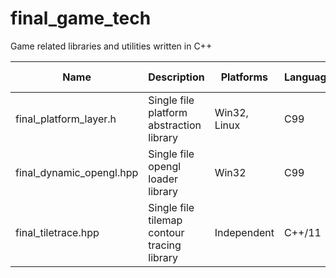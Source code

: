 # final_game_tech
Game related libraries and utilities written in C++

| Name                     | Description                                 | Platforms    | Language | Latest Version |
|--------------------------|---------------------------------------------|--------------|----------|----------------|
| final_platform_layer.h   | Single file platform abstraction library    | Win32, Linux | C99      | 0.8.1.0 beta   |
| final_dynamic_opengl.hpp | Single file opengl loader library           | Win32        | C99      | 0.3.3.0 beta   |
| final_tiletrace.hpp      | Single file tilemap contour tracing library | Independent  | C++/11   | 1.02           |